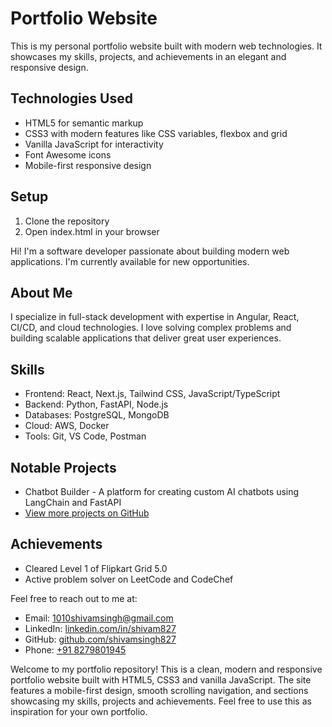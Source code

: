 
# Portfolio Website
This is my personal portfolio website built with modern web technologies. It showcases my skills, projects, and achievements in an elegant and responsive design.

## Technologies Used
- HTML5 for semantic markup
- CSS3 with modern features like CSS variables, flexbox and grid
- Vanilla JavaScript for interactivity
- Font Awesome icons
- Mobile-first responsive design


## Setup
1. Clone the repository
2. Open index.html in your browser



Hi! I'm a software developer passionate about building modern web applications. I'm currently available for new opportunities.

## About Me
I specialize in full-stack development with expertise in Angular, React, CI/CD, and cloud technologies. I love solving complex problems and building scalable applications that deliver great user experiences.

## Skills
- Frontend: React, Next.js, Tailwind CSS, JavaScript/TypeScript
- Backend: Python, FastAPI, Node.js
- Databases: PostgreSQL, MongoDB
- Cloud: AWS, Docker
- Tools: Git, VS Code, Postman

## Notable Projects
- Chatbot Builder - A platform for creating custom AI chatbots using LangChain and FastAPI
- [View more projects on GitHub](https://github.com/shivamsingh827)

## Achievements
- Cleared Level 1 of Flipkart Grid 5.0
- Active problem solver on LeetCode and CodeChef

Feel free to reach out to me at:
- Email: [1010shivamsingh@gmail.com](mailto:1010shivamsingh@gmail.com)
- LinkedIn: [linkedin.com/in/shivam827](https://linkedin.com/in/shivam827)
- GitHub: [github.com/shivamsingh827](https://github.com/shivamsingh827)
- Phone: [+91 8279801945](tel:+918279801945)


Welcome to my portfolio repository! This is a clean, modern and responsive portfolio website built with HTML5, CSS3 and vanilla JavaScript. The site features a mobile-first design, smooth scrolling navigation, and sections showcasing my skills, projects and achievements. Feel free to use this as inspiration for your own portfolio.
